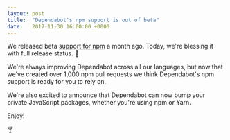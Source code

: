 ```yaml
---
layout: post
title:  "Dependabot's npm support is out of beta"
date:   2017-11-30 16:00:00 +0000
---
```


We released beta [support for npm][release-post] a month ago. Today,
we're blessing it with full release status. 🎉

We're always improving Dependabot across all our languages, but now that
we've created over 1,000 npm pull requests we think Dependabot's npm support is
ready for you to rely on.

We're also excited to announce that Dependabot can now bump your private
JavaScript packages, whether you're using npm or Yarn.

Enjoy!

🍸

[release-post]: ../dependabot-now-supports-npm
